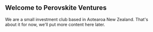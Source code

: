 ## Welcome to Perovskite Ventures

We are a small investment club based in Aotearoa New Zealand. That's about it for now, we'll put more content here later.
